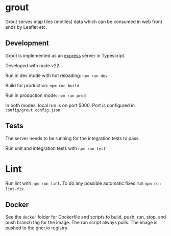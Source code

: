 # grout
Grout serves map tiles (mbtiles) data which can be consumed in web front ends by Leaflet etc.

## Development

Grout is implemented as an [express](https://expressjs.com/) server in Typescript.

Developed with node v22.

Run in dev mode with hot reloading: `npm run dev`

Build for production: `npm run build`

Run in production mode: `npm run prod`

In both modes, local run is on port 5000. Port is configured in `config/grout.config.json`

## Tests

The server needs to be running for the integration tests to pass. 

Run unit and integration tests with `npm run test`

# Lint

Run lint with `npm run lint`. To do any possible automatic fixes run `npm run lint-fix`.

## Docker
See the `docker` folder for Dockerfile and scripts to build, push, run, stop, and push branch tag for the image. The run 
script always pulls. The image is pushed to the ghcr.io registry. 